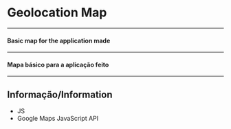 # Geolocation Map
________________
#### Basic map for the application made 
_____________________
#### Mapa básico para a aplicação feito
___________

## Informação/Information

* JS
* Google Maps JavaScript API
